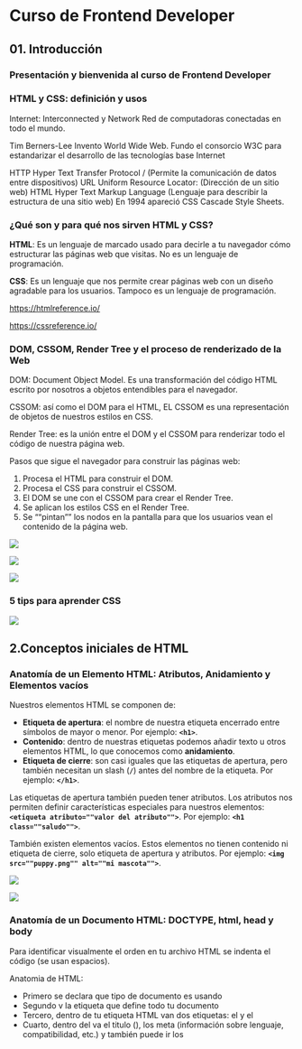 # Curso de Frontend Developer

## 01. Introducción

### Presentación y bienvenida al curso de Frontend Developer

### HTML y CSS: definición y usos

Internet: Interconnected y Network
Red de computadoras conectadas en todo el mundo.

Tim Berners-Lee Invento World Wide Web.
Fundo el consorcio W3C para estandarizar el desarrollo de las tecnologías base Internet

HTTP Hyper Text Transfer Protocol / (Permite la comunicación de datos entre dispositivos)
URL Uniform Resource Locator: (Dirección de un sitio web)
HTML Hyper Text Markup Language (Lenguaje para describir la estructura de una sitio web)
En 1994 apareció CSS Cascade Style Sheets.



### ¿Qué son y para qué nos sirven HTML y CSS?

**HTML**: Es un lenguaje de marcado usado para decirle a tu navegador cómo estructurar las páginas web que visitas. No es un lenguaje de programación.

**CSS**: Es un lenguaje que nos permite crear páginas web con un diseño agradable para los usuarios. Tampoco es un lenguaje de programación.

https://htmlreference.io/

https://cssreference.io/



### DOM, CSSOM, Render Tree y el proceso de renderizado de la Web

DOM: Document Object Model. Es una transformación del código HTML escrito por nosotros a objetos entendibles para el navegador.

CSSOM: así como el DOM para el HTML, EL CSSOM es una representación de objetos de nuestros estilos en CSS.

Render Tree: es la unión entre el DOM y el CSSOM para renderizar todo el código de nuestra página web.

Pasos que sigue el navegador para construir las páginas web:

1. Procesa el HTML para construir el DOM.
2. Procesa el CSS para construir el CSSOM.
3. El DOM se une con el CSSOM para crear el Render Tree.
4. Se aplican los estilos CSS en el Render Tree.
5. Se ““pintan”” los nodos en la pantalla para que los usuarios vean el contenido de la página web.

![](img/01-01_DOM-CSSOM.png)

![](img/01-02_DOM-CSSOM.png)

![](img/01-03_DOM-CSSOM.png)



### 5 tips para aprender CSS

![](img/01-04_Tips_CSS.jpg)



## 2.Conceptos iniciales de HTML

### Anatomía de un Elemento HTML: Atributos, Anidamiento y Elementos vacíos

Nuestros elementos HTML se componen de:

- **Etiqueta de apertura**: el nombre de nuestra etiqueta encerrado entre símbolos de mayor o menor. Por ejemplo: **`<h1>`**.
- **Contenido**: dentro de nuestras etiquetas podemos añadir texto u otros elementos HTML, lo que conocemos como **anidamiento**.
- **Etiqueta de cierre**: son casi iguales que las etiquetas de apertura, pero también necesitan un slash (**`/`**) antes del nombre de la etiqueta. Por ejemplo: **`</h1>`**.

Las etiquetas de apertura también pueden tener atributos. Los atributos nos permiten definir características especiales para nuestros elementos: **`<etiqueta atributo=""valor del atributo"">`**. Por ejemplo: **`<h1 class=""saludo"">`**.

También existen elementos vacíos. Estos elementos no tienen contenido ni etiqueta de cierre, solo etiqueta de apertura y atributos. Por ejemplo: **`<img src=""puppy.png"" alt=""mi mascota"">`**.

![](img/02-01_anatomia.jpg)

![](img/02-02_atributos.jpg)



### Anatomía de un Documento HTML: DOCTYPE, html, head y body

Para identificar visualmente el orden en tu archivo HTML se indenta el código (se usan espacios).

Anatomia de HTML:

- Primero se declara que tipo de documento es usando <!DOCTYPE html>
- Segundo v la etiqueta <html></html> que define todo tu documento
- Tercero, dentro de tu etiqueta HTML van dos etiquetas: el <head></head> y el <body></body>
- Cuarto, dentro del <head> va el titulo (<title></title>), los meta (información sobre lenguaje, compatibilidad, etc.) y también puede ir los <style> y <link>
- Quinto, dentro del <body> va toda la estructura de nuestra página. Esto es lo que se mostrara en pantalla.

![](/home/diego/REPO/data/01.cfd/img/02-03_anatomia_html.jpg)



### Funciones de las etiquetas HTML más importantes

Al hacer en nuestro editor de código **html:5** vemos que nos aparece la siguiente estructura:

```html
<!DOCTYPE
<html lang="en">
<head>
  <meta charset="UTF-8">
  <meta name="viewport" content="width=device-width, initial-scale=1.0">
  <meta http-equiv="X-UA-Compatible" content="ie=edge">
  <title>Document</title>
</head>
<body>
  
</body>
</html>
```

Veamos la descripción de estos elementos:

![](img/02-04_html.jpg)

Si por ejemplo queremos añadir en nuestro documento estilos o JavaScript, lo hacemos con las etiquetas <style> y <script> respectivamente, que a su vez deben ir dentro de la etiqueta raíz <html>, algo así:

```html
<!DOCTYPE
<html lang="en">
<head>
  <meta charset="UTF-8">
  <meta name="viewport" content="width=device-width, initial-scale=1.0">
  <meta http-equiv="X-UA-Compatible" content="ie=edge">
  <title>Document</title>
</head>
<style>
    /* Aquí iría nuestro CSS */
</style>
<script>
    // Aquí debería ir nuestro JavaScript
</script>
<body>
  
</body>
</html>
```

Descripción de algunos elementos vacíos:

![](img/02-05_html.jpg)

Descripción de las etiquetas semánticas para la estructura base de nuestra página:

![](img/02-06_html.jpg)

Descripción de otras etiquetas muy usadas:

![](img/02-07_html.jpg)



### La importancia del código semántico

Es importante que como desarrolladores tengamos claro el significado de escribir código. Debes ser consciente de que la manera en la que codeas tenga sentido.

La semántica HTML no es más que darle sentido y estructura a lo que estas escribiendo. Muy importante para el navegador. No todos los elementos deberían ser un div.

![](img/02-08_codigo_semantico.jpg)



### Tipos de errores en HTML, debugging y servicio de validación de etiquetas



**Errores sintácticos**: Son errores de escritura en el código y evitan que el programa funcione. Pueden ser errores de tipado.

**Errores lógicos**: En estos la sintaxis es correcta, pero el código no hace lo que debería. El programa funciona, pero de forma incorrecta.

https://validator.w3.org/



### Reto 1: Organiza el siguiente bloque de código de forma semántica

Hola !

Ya conocimos la importancia de hacer nuestro HTML de forma semántica. Así que, aquí tengo un reto para ti.

A continuación te mostraré un código HTML y la idea es que tu lo organices de forma semántica, es decir, que uses las etiquetas más adecuadas.

![](img/02-09_reto.jpg)



## 3.Conceptos iniciales de CSS

### Anatomía de una declaración CSS: Selectores, Propiedades y Valores

Nuestros estilos con CSS se componen de:

- **Selector:** son la referencia a los elementos HTML que queremos estilizar. Los nombres de estas etiquetas van seguidas de una llave de apertura y otra de cierre ({}). Por ejemplo: h1 {}.
- **Propiedades:** son el tipo de estilo que queremos darle a nuestros elementos. Van seguidas de dos puntos (:). Las propiedades deben estar dentro de las llaves del selector que definimos anteriormente. Podemos escribir diferentes propiedades en un mismo selector. Por ejemplo: h1 { color: }.
- **Valores:** son el estilo que queremos que tomen nuestros elementos HTML con respecto a una propiedad. Van seguidas de un punto y coma (;). Por ejemplo: h1 { color: red; }.

```css
h1 {
  color: red;
}
```

![](img/03-01_anatomia_css.jpg)

### Tipos de selectores, pseudo-clases y pseudo-elementos

***(asterisco)**: Es el selector universal. Las propiedades se aplicaran a todos los elementos de nuestro HTML.

**Tipo**: Son selectores que se aplican a cierto elemento HTML en específico. Las propiedades se aplicaran a la etiqueta que queremos, por ejemplo `p`, `body`, `html`, `div`, etc.

**Clase**: Si nuestras etiqueta de HTML tienen un atributo de `class` podemos usar ese valor o identificador para que los cambios en el CSS afecten únicamente a ese elemento.

**ID**: Es similar al anterior, si la etiqueta HTML tiene un ID podemos afectar solo ese elemento.

Las **Pseudo-clases** y **Pseudo-elementos** nos permiten ser aún más específicos con qué elemento o partes de nuestros elementos deben recibir los estilos.

Para usarlas debemos definir el selector base (por ejemplo, **`p`**) seguido de dos puntos y la pseudo-clase que queremos estilizar (por ejemplo: **`p:first-child`**). En el caso de los pseudo-elementos debemos usar el dos puntos 2 veces (**`p::first-letter`**).

```css
/* Asterisco (universal) */
* {
  margin: 0;
}

/* Tipo */
h1 {
  color: red;
}

/* Clase */
.saludo {
  font-size: 2em;
}

/* ID */
#id {
  border-radius: 20px;
}

/* Pseudo-clases */
p:first-child {
  color: white;
}

p:last-child {
  color: purple;
}

p:nth-child(2n) {
  color: red;
}
```

![](img/03-02_selector_css.jpg)

https://developer.mozilla.org/en-US/docs/Web/CSS/Pseudo-classes

https://developer.mozilla.org/en-US/docs/Web/CSS/Pseudo-elements

https://coolsymbol.com/emojis/emoji-for-copy-and-paste.html

![](img/03-03_pseudo_elemento_css.jpg)



### Modelo de caja

Todos los elementos de HTML tienen un modelo de caja y esta compuesto por cuatro elementos: contenido, padding, border, margin.

https://picular.co/Video

https://paletton.com/#uid=1000u0kllllaFw0g0qFqFg0w0aF

https://coolors.co/001514-fbfffe-6b0504-a3320b-e6af2e

https://colorhunt.co/

![](img/03-04_cajas.jpg)

### Valores relativos y absolutos

Los valores absolutos son, por ejemplo, centímetros, milímetros, pixeles y pulgadas. Se llaman de esta forma porque no tienen en cuenta a nadie más, no depende de la medida de otra unidad.

Los valores relativas, llevan este nombre porque depende de otra unidad de medida o elemento. Por ejemplo, porcentajes, vmx, em, entre otros.

Recuerda que podemos darle estilos a etiquetas HTML muy específicas indicando dónde se van a encontrar. Por ejemplo: si queremos darle estilos únicamente a la imagen que está dentro del header, podemos usar el selector css header img { ... }.

No olvides resolver el desafío: crear tu propio header con las etiquetas y estilos que más te gusten para compartirlo en la sección de discusiones.

![](img/03-05_unidades.jpg)

![](img/03-06_unidades_relativas.jpg)



### Displays en CSS

Todos los elementos en CSS son cuadrados o rectángulos y aparte de eso, estos elementos tienen un comportamiento que se define a través de la propiedad display. Los display más comunes y usados son: block, inline, inline-block, none, table, flex y grid. Veamos de qué se tratan:

![](img/03-07_display_css.jpg)



### Funciones de las propiedades CSS más usadas

**width**: Define el ancho de un elemento. Por ejemplo: width: 20px;.

**height**: Define el alto de un elemento. Por ejemplo: height: 20px;.

**background**: Puede definir el color de fondo o la url de fondo de un elemento. Por ejemplo: background: url(';puppy.png';);.

**background-color**: Define el color de fondo de un elemento. Por ejemplo: background-color: red;.

**color**: Define el color de nuestros textos. Estos colores los podemos escribir de 3 formas en CSS:

- Con los nombres de los colores. Por ejemplo: black, red, green.
- Sistema hexadecimal: Donde blanco se define como #FFFFFF y negro como #000000. Una página que me gusta mucho para sacar colores en hexadecimal es colorhunt.co.
- RGB: Donde la R significa Red, G significa Green y B significa Blue; por lo que escribimos rgb(red, green, blue) y cada uno de ellos es un valor de 0 a 255 que describe la intensidad de ese color. Por ejemplo, para denotar el color verde, escribimos: rgb(0, 255, 0). También a estos valores se les puede agregar una opacidad (transparencia) que va de 0 a 1, por ejemplo: rgba(0, 255, 0, 0.5) lo que quiere decir que el color verde lo queremos con una transparencia del 50%.
  border: Define el tamaño, estilo y color del borde de un elemento. Por ejemplo: border: 2px solid yellow;.

**border-radius**: Define qué tan redondeado quiero mi elemento. Por ejemplo: border-radius: 20px;.

**margin**: Define la margen de un elemento. Por ejemplo: margin: 2px (lo que quiere decir que mi elemento tendrá márgenes en todos sus lados de 2px).

Si quiero que mi elemento tenga margen superior de 2px, margen inferior de 4px, margen derecha de 3px y margen izquierda de 5px, lo escribiría de la siguiente forma: margin: 2px 3px 4px 5px. El primer valor es la margen superior y siempre va en sentido de las manecillas del reloj.

Si solo quiero que mi elemento tenga una margen a la derecha de 10px, escribiría margin-right: 10px;. Y para los demás valores sería margin-top: 10px; para la margen superior, margin-bottom: 10px; para la margen inferior y margin-left: 10px; para la margen izquierda.

**padding**: Define la distancia del borde de un elemento hasta su contenido. Por ejemplo: padding: 2px (lo que quiere decir que mi elemento tendrá un “margen interno” en todos sus lados de 2px).

Si quiero que mi elemento tenga padding superior de 2px, padding inferior de 4px, padding a la derecha de 3px y un padding a la izquierda de 5px, lo escribiría de la siguiente forma: padding: 2px 3px 4px 5px. El primer valor es la padding superior y siempre va en sentido de las manecillas del reloj al igual que con las márgenes.

Si solo quiero que mi elemento tenga un padding a la derecha de 10px, escribiría: padding-right: 10px;. Y para los demás valores sería padding-top: 10px; para la margen superior, padding-bottom: 10px; para la margen inferior y padding-left: 10px; para la margen izquierda.

**font-size**: Define el tamaño de la fuente. Por ejemplo: font-size: 20px;.

**font-family**: Define la familia tipográfica de la fuente. Por ejemplo: font-family: 'Roboto', sans-serif;.

Una página de fuentes que me gusta mucho es fonts.google.com.

**opacity**: Determina la transparencia del elemento. Tiene valores entre 0 y 1, que pueden verse como un porcentaje. Por ejemplo, si quiero que mi elemento se vea con una transparencia del 50%, escribiría: opacity: 0.5;.

**outline**: Un término algo desconocido es el esquema de los elementos HTML. Un esquema es una línea (por defecto, de color azúl) que se dibuja alrededor de los elementos que hace que “se destaquen”.

Lo anterior sucede mucho en elementos como los <input>s y los <button>s. Si no queremos ver esa línea, lo que hacemos es outline: none;. Aunque también podemos decirle que tenga determinado estilo, color, tamaño, entre otras. Por ejemplo:

```css
outline-style: solid;
outline-color: red;
outline-width: 5px;
```

**box-sizing**: Cuando trabajamos con paddings, por ejemplo, veremos que el tamaño de nuestro elemento crece. Es decir, si tengo:

```html
div {
   background: pink;
   width: 20px;
   height: 20px;
}
```

Y luego le agrego un padding de 20px, veré en el navegador que mi div ya no tiene un ancho y un alto de 20px, sino de 40px cada uno. Lo que quiere decir que el padding hizo que creciera mi elemento. Sin embargo, si yo no quiero que el padding afecte los 20px originales, le agrego la propiedad box-sizing para que el tamaño total del elemento incluya el padding también y no se vea afectado por él.

**transition**: Las transiciones CSS le permiten cambiar los valores de las propiedades sin problemas durante una duración determinada. Debemos tener presente que una transición NO es una animación. Una transición va de un punto A a un punto B sin interrupciones o saltos en medio.

Te comparto la siguiente documentación para que puedas visualizar las propiedades y valores que puedes utilizar:

https://www.w3schools.com/css/css3_transitions.asp.
https://developer.mozilla.org/en-US/docs/Web/CSS/CSS_Transitions/Using_CSS_transitions
https://css-tricks.com/almanac/properties/t/transition/
animation: Esta propiedad permite que animemos nuestros elementos.

Te comparto la siguiente documentación para que puedas visualizar las propiedades y valores que puedes utilizar:

https://www.w3schools.com/css/css3_animations.asp
https://developer.mozilla.org/en-US/docs/Web/CSS/CSS_Animations/Using_CSS_animations
https://css-tricks.com/almanac/properties/a/animation/

### Posicionamiento en CSS

El posicionamiento en CSS es una de las cosas más importantes, pues establece cómo van a estar ubicados nuestros elementos en la pantalla.

En CSS los elementos se posicionan utilizando las propiedades top (superior), bottom (inferior), left (izquierda) y right (derecha), pero sólo funcionarán si la propiedad position está establecida. Esto quiere decir que si quiero que mi elemento div esté completamente a la derecha, debo escribir en mi CSS lo siguiente:

```css
div { position: absolute: right: 0px; }
```
La propiedad position tiene 7 valores diferentes: relative, absolute, fixed, sticky, static, initial e inherit. Veremos de qué se tratan:

![](/home/diego/REPO/data/01.cfd/img/03-08_posicionamiento_css.jpg)



## 4.Arquitectura CSS

### ¿Qué son y para qué nos sirven las arquitecturas CSS?

Un resumen de la clase.

**Los objetivos son**:

- Predecible > Escribir reglas claras.
- Reutilizable > No escribir codigo redundante.
- Mantenible > Que sea facil de leer y adaptarnos a los estandares.
- Escalable > Que pueda crecer facilmente pero sin afectar el rendimiento.

![](img/04-01_arquitecturas.jpg)

**Buenas practicas**

- Establecer reglas para que el equipo se entienda.
- Explicar la estructura base o dar los fundamentos del proyecto a un nuevo integrante.
- Evitar hojas de estilo muy extensas
- Tener una buena documentación explicando ciertos aspectos del codigo.

![](img/04-02_buenas_practicas.jpg)



### OOCSS, BEM, SMACSS, ITCSS y Atomic Design

**OOCSS**
css orientado a objetos. Separa el diseño del contenido, así podemos reutilizar nuestro código

```css
// ejemplo, en vez de para cada elemento una clase.
.globalWidth {
	width: 100%;
}
```

![](img/05-01_OOCSS.jpg)

**BEM**
Block Element Modifier. Separa los elementos y los modificadores

```css
.header {}  // bloque
.header__button--red {} // block, element, modifier
```

![](img/05-02_BEM.jpg)

**SMACSS (Scalable and Modular Arquitecture for CSS)**
Arquitectura de css escalable y modular.`
Para eso se realizan cinco pasos

1. Dividir nuestro css en componentes base
2. Definir Layout. Elementos que se utilizan solo una vez. ej. Footer, Header
3. Definir Módulos. Componentes que se usan más de una vez
4. Definir Estados. Estos estados definen los cambios que existen en nuestros elementos/componentes. ej. Cambio de color cuando hacen hover
5. Definir Temas. Separar los temas y sus cambios. Si tuvieras tema

![](img/05-03_SMACSS.jpg)

**ITCSS Invertid Triangle CSS**
Con esta metodología podemos dividir todos nuestros archivos de css en ciertas partes para que no se mezclen.` *(Triangulo invertido, desde arriba hacia abajo):*

![](img/05-04_ITCSS.jpg)

**Atomic Design (Basados en la química).**
`Átomos < Moléculas < Organismos < Templates < Paginas`

![](img/05-05_Atomic.jpg)